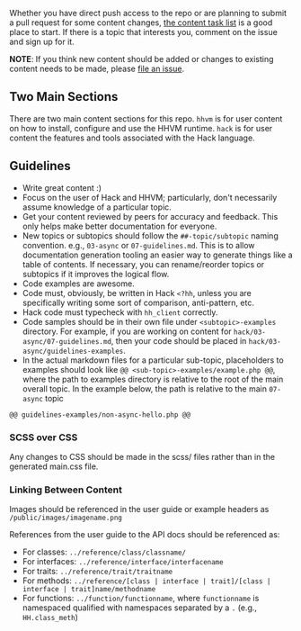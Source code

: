 Whether you have direct push access to the repo or are planning to submit a pull request for some content changes, [the content task list](https://github.com/hhvm/user-documentation/issues/1) is a good place to start. If there is a topic that interests you, comment on the issue and sign up for it. 

**NOTE**: If you think new content should be added or changes to existing content needs to be made, please [file an issue](https://github.com/hhvm/user-documentation/issues/new). 

## Two Main Sections

There are two main content sections for this repo. `hhvm` is for user content on how to install, configure and use the HHVM runtime. `hack` is for user content the features and tools associated with the Hack language.

## Guidelines

- Write great content :)
- Focus on the user of Hack and HHVM; particularly, don't necessarily assume knowledge of a particular topic.
- Get your content reviewed by peers for accuracy and feedback. This only helps make better documentation for everyone.
- New topics or subtopics should follow the `##-topic/subtopic` naming convention. e.g., `03-async` or `07-guidelines.md`. This is to allow documentation generation tooling an easier way to generate things like a table of contents. If necessary, you can rename/reorder topics or subtopics if it improves the logical flow.
- Code examples are awesome.
- Code must, obviously, be written in Hack `<?hh`, unless you are specifically writing some sort of comparison, anti-pattern, etc.
- Hack code must typecheck with `hh_client` correctly.
- Code samples should be in their own file under `<subtopic>-examples` directory. For example, if you are working on content for `hack/03-async/07-guidelines.md`, then your code should be placed in `hack/03-async/guidelines-examples`.
- In the actual markdown files for a particular sub-topic, placeholders to examples should look like `@@ <sub-topic>-examples/example.php @@`, where the path to examples directory is relative to the root of the main overall topic. In the example below, the path is relative to the main `07-async` topic

```
@@ guidelines-examples/non-async-hello.php @@
```

### SCSS over CSS

Any changes to CSS should be made in the scss/ files rather than in the generated main.css file. 

### Linking Between Content

Images should be referenced in the user guide or example headers as `/public/images/imagename.png`

References from the user guide to the API docs should be referenced as:

- For classes: `../reference/class/classname/`
- For interfaces: `../reference/interface/interfacename`
- For traits: `../reference/trait/traitname`
- For methods: `../reference/[class | interface | trait]/[class | interface | trait]name/methodname`
- For functions: `../function/functionname`, where `functionname` is namespaced qualified with namespaces separated by a `.` (e.g., `HH.class_meth`)


